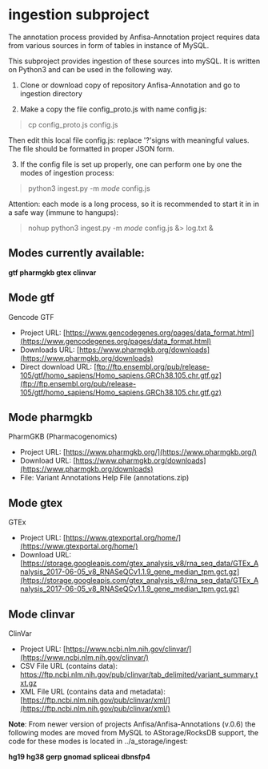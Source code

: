 # ingestion subproject

The annotation process provided by Anfisa-Annotation project requires
data from various sources in form of tables in instance of MySQL.

This subproject provides ingestion of these sources into mySQL.
It is written on Python3 and can be used in the following way.

1. Clone or download copy of repository Anfisa-Annotation and
go to ingestion directory

2. Make a copy the file config_proto.js with name config.js:

> cp config_proto.js config.js

Then edit this local file config.js: replace '?'signs with meaningful
values. The file should be formatted in proper JSON form.

3. If the config file is set up properly, one can perform one by one
the modes of ingestion process:

> python3 ingest.py -m _mode_ config.js

Attention: each mode is a long process, so it is recommended to
start it in in a safe way (immune to hangups):

> nohup python3 ingest.py -m _mode_ config.js &> log.txt &

## Modes currently available:

**gtf pharmgkb gtex clinvar**

Mode gtf
--------
Gencode GTF
* Project URL: [https://www.gencodegenes.org/pages/data_format.html](https://www.gencodegenes.org/pages/data_format.html)
* Downloads URL: [https://www.pharmgkb.org/downloads](https://www.pharmgkb.org/downloads)
* Direct download URL: [ftp://ftp.ensembl.org/pub/release-105/gtf/homo_sapiens/Homo_sapiens.GRCh38.105.chr.gtf.gz](ftp://ftp.ensembl.org/pub/release-105/gtf/homo_sapiens/Homo_sapiens.GRCh38.105.chr.gtf.gz)

Mode pharmgkb
--------------
PharmGKB (Pharmacogenomics)

* Project URL: [https://www.pharmgkb.org/](https://www.pharmgkb.org/)
* Download URL: [https://www.pharmgkb.org/downloads](https://www.pharmgkb.org/downloads)
* File: Variant Annotations Help File (annotations.zip)

Mode gtex
---------
GTEx

* Project URL: [https://www.gtexportal.org/home/](https://www.gtexportal.org/home/)
* Download URL: [https://storage.googleapis.com/gtex_analysis_v8/rna_seq_data/GTEx_Analysis_2017-06-05_v8_RNASeQCv1.1.9_gene_median_tpm.gct.gz](https://storage.googleapis.com/gtex_analysis_v8/rna_seq_data/GTEx_Analysis_2017-06-05_v8_RNASeQCv1.1.9_gene_median_tpm.gct.gz)

Mode clinvar
-----------
ClinVar

* Project URL: [https://www.ncbi.nlm.nih.gov/clinvar/](https://www.ncbi.nlm.nih.gov/clinvar/)
* CSV File URL (contains data): [https://ftp.ncbi.nlm.nih.gov/pub/clinvar/tab_delimited/variant_summary.txt.gz ](https://ftp.ncbi.nlm.nih.gov/pub/clinvar/tab_delimited/variant_summary.txt.gz )
* XML File URL (contains data and metadata): [https://ftp.ncbi.nlm.nih.gov/pub/clinvar/xml/](https://ftp.ncbi.nlm.nih.gov/pub/clinvar/xml/)

**Note**: From newer version of projects Anfisa/Anfisa-Annotations
(v.0.6) the following modes are moved from MySQL to AStorage/RocksDB support, 
the code for these modes is located in ../a_storage/ingest:

**hg19 hg38 gerp gnomad spliceai dbnsfp4**

